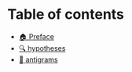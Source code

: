 # Table of contents

* [🏠 Preface](README.md)
* [🔍 hypotheses](hypotheses.md)
* [🔁 antigrams](antigrams.md)
